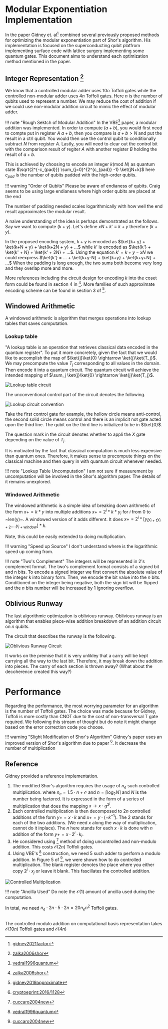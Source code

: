 # Modular Exponentiation Implementation

In the paper Gidney et. al[^1] combined several previously proposed methods for
optimizing the modular exponentiation part of Shor's algorithm. His
implementation is focused on the superconducting qubit platfrom implementing
surface code with lattice surgery implementing some quantum gates. This document
aims to understand each optimization method mentioned in the paper.

## Integer Representation [^2]

We know that a controlled modular adder uses $10n$ Toffoli gates while the
controlled non-modular adder uses $4n$ Toffoli gates. Here $n$ is the number of
qubits used to represent a number. We may reduce the cost of addition if we
could use non-modular addition circuit to mimic the effect of modular adder.

!!! note "Rough Sektch of Modular Addition" 
    In the VBE[^3] paper, a modular addition was implemented. In order to
    compute $(a+b)%N$, you would first need to compte put in register $A$ $a+b$,
    then you compare is $a+b > N$ and put the result in a ctrl qubit. You would
    then use the control qubit to conditionally subtract $N$ from register $A$.
    Lastly, you will need to clear out the control bit with the comparison
    result of regiter $A$ with another register $B$ holding the result of $a+b$.
    

This is achieved by choosing to encode an integer $k$(mod $N$) as quantum state
$\sqrt{2^{-c_{pad}}} \sum_{j=0}^{2^{c_{pad}} -1} \ket{jN+k}$ here $c_{pad}$ is
the number of qubits padded with the high-order qubits.

!!! warning "Order of Qubits"
    Please be aware of endianess of qubits. Craig seems to be using 
    large endianess where high order qubits are placed at the end
        
The number of padding needed scales logarithmically with how well the end result
approximates the modular result.

A naive understanding of the idea is perhaps demonstrated as the follows. Say we
want to compute $(k + y) % N$. Let's define $xN + k' \equiv k+y$ therefore
$(k+y)%N = k'$.

In the proposed encoding system, $k + y$ is encoded as $\ket{k+ y} + \ket{k+N +
y} + \ket{k+2N + y} + ...$ while $k'$ is encoded as $\ket{k'} + \ket{k' + N} +
\ket{k' + 2N} + ...$. Using the equation $k' = k + y - xN$ we could reexpress
$\ket{k'} = ... + \ket{k+y-N} + \ket{k+y} + \ket{k+y+N} + ...$ When the padding
is long enough, the two sums both become very long and they overlap more and
more.

More references including the circuit design for encoding $k$ into the coset
form could be found in section 4 in [^2]. More families of such approximate
encoding scheme can be found in section 3 of [^4].


## Windowed Arithmetic

A windowed arithmetic is algorithm that merges operations into lookup tables
that saves computation. 

### Lookup table

"A lookup table is an operation that retrieves classical data encoded in the
quantum register". To put it more concretely, given the fact that we would like
to accomplish the map of $\ket{j}\ket{0} \rightarrow \ket{j}\ket{T_j}$. We may
precompute the value $T_j$ corresponding to all values in the domain. Then
encode it into a quantum circuit. The quantum circuit will achieve the intended
mapping of $\sum_j \ket{j}\ket{0} \rightarrow \ket{j}\ket{T_j}$.

![Lookup table circuit](lookuptable_circuit.png)

The unconventional control part of the circuit denotes the following.

![Lookup circuit convention](lookupcircuit_convention.png)

Take the first control gate for example, the hollow circle means anti-control,
the second solid circle means control and there is an implicit not gate acted
upon the third line. The qubit on the third line is initialized to be in
$\ket{0}$.

The question mark in the circuit denotes whether to appli the $X$ gate depending
on the value of $T_j$. 

It is motivated by the fact that classical computation is much less expensive
than quantum ones. Therefore, it makes sense to precompute things on the
classical machine and then query in with quantum circuit whenever needed.

!!! note "Lookup Table Uncomputation"
    I am not sure if measurement by uncomputation will be involved in the Shor's
    algorithm paper. The details of it remains unexplored.
    
### Windowed Arithmetic

The windowed arithmetic is a simple idea of breaking down arithmetic of the form
$x += k * y$ into multiple additions $x += 2^i * k * y_{i}$ for $i$ from 0 to
~len(y)~. A windowed version of it adds different. It does $x += 2^i *[y_i
y_{i+1} y_{i+2} ....y_{i+window}] * k$.

Note, this could be easily extended to doing multiplication.

!!! warning "Speed up Source" 
    I don't understand where is the logarithmic speed up coming from.

!!! note "Two's Complement"
    The integers will be represented in 2's complement format. The two's
    complement format consists of a signed bit and n bits. To encode a signed
    integer we first convert the absolute value of the integer $k$ into binary
    form. Then, we encode the bit value into the $n$ bits. Conditioned on the
    integer being negative, both the sign bit will be flipped and the $n$ bits
    number will be increased by 1 ignoring overflow.


## Oblivious Runway

The last algorithmic optimization is oblivious runway. Oblivious runway is an
algorithm that enables piece-wise addition breakdown of an addition circuit on
$n$ qubits.

The circuit that describes the runway is the following.

![Oblivious Runway Circuit](oblivious_runway.png)

It works on the premise that it is very unlikley that a carry will be kept
carrying all the way to the last bit. Therefore, it may break down the addition
into pieces. The carry of each section is thrown away? (What about the decoherence created this way?)


# Performance

Regarding the performance, the most worrying parameter for an algorithm is the
number of Toffoli gates. The choice was made because for Gidney, Toffoli is more
costly than CNOT due to the cost of non-transversal T gate required. We
following this stream of thought but do note it might change based on the error
correction code you choose.

!!! warning "Slight Modification of Shor's Algorithm" 
    Gidney's paper uses an improved version of Shor's algorithm due to paper
    [^6]. It decrease the number of multiplication

## Reference

Gidney provided a reference implementation. 

1. The modified Shor's algorithm requires the usage of $n_e$ such controlled
   multiplication. where $n_e = 1.5 \cdot n + \mathcal{O}$ and $n = \lceil
   \log_{2} N \rceil$ and $N$ is the number being factored. It is expressed in
   the form of a series of multiplication that does the mapping $x \rightarrow x
   \cdot g^{2^j}$.
2. Each controlled multiplication is then decomposed to $2n$ controlled
   additions of the form $y += x \cdot k %N$ and $x += y\cdot (-k^{-1})$. The
   $2$ stands for each of the two additions. (We need $x$ along the way of
   multiplication, cannot do it inplace). The $n$ here stands for each $x \cdot
   k$ is done with $n$ addition of the form $y += x \cdot 2^{i} \cdot k_i$.
3. He considered using [^5] method of doing uncontrolled and non-modulo
   addition. This costs $\mathcal{O}(2n)$ Toffoli gates.
4. Using VBE's [^3] construction, we need $5$ such adder to perform a modulo
   addition. In Figure 5 of [^5], we were shown how to do controlled
   multiplication. The blank register denotes the place where you either copy
   $2^j \cdot x_j$ or leave it blank. This fascillates the controlled addition.

![Controlled Multiplication](controlled_multiplication.png)

!!! note "Ancilla Used"
    Do note the $\mathcal{O}(1)$ amount of ancilla used during the computation.
    

In total, we need $n_e \cdot 2n \cdot 5 \cdot 2n = 20 n_e n^2$
Toffoli gates.

## 


The controlled modulo addition on computational basis representation takes
$\mathcal{O}(10n)$ Toffoli gates and $\mathcal{O}(4n)$

[^1]: [gidney2021factor](@cite)
[^2]: [zalka2006shor](@cite)
[^3]: [vedral1996quantum](@cite)
[^4]: [gidney2019approximate](@cite)
[^5]: [cuccaro2004new](@cite)
[^6]: [cryptoeprint:2016/1128](@cite)

